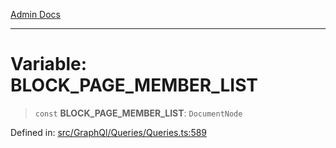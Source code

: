[Admin Docs](/)

***

# Variable: BLOCK\_PAGE\_MEMBER\_LIST

> `const` **BLOCK\_PAGE\_MEMBER\_LIST**: `DocumentNode`

Defined in: [src/GraphQl/Queries/Queries.ts:589](https://github.com/PalisadoesFoundation/talawa-admin/blob/main/src/GraphQl/Queries/Queries.ts#L589)
